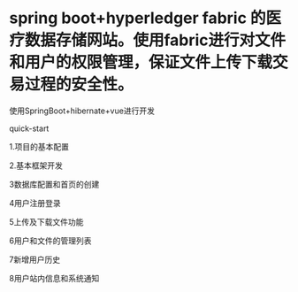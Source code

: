 # spring boot+hyperledger fabric 的医疗数据存储网站。使用fabric进行对文件和用户的权限管理，保证文件上传下载交易过程的安全性。
使用SpringBoot+hibernate+vue进行开发

quick-start

1.项目的基本配置

2.基本框架开发

3数据库配置和首页的创建

4用户注册登录

5上传及下载文件功能

6用户和文件的管理列表

7新增用户历史

8用户站内信息和系统通知
